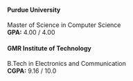 #### Purdue University
Master of Science in Computer Science  
**GPA:** 4.00 / 4.00

#### GMR Institute of Technology
B.Tech in Electronics and Communication  
**CGPA:** 9.16 / 10.0
